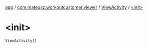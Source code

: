 [app](../../index.md) / [com.mateusz.workoutcustomer.viewer](../index.md) / [ViewActivity](index.md) / [&lt;init&gt;](./-init-.md)

# &lt;init&gt;

`ViewActivity()`